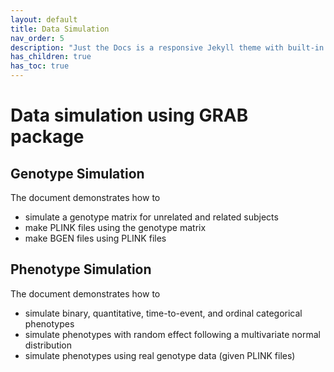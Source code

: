 ```yaml
---
layout: default
title: Data Simulation 
nav_order: 5
description: "Just the Docs is a responsive Jekyll theme with built-in search that is easily customizable and hosted on GitHub Pages."
has_children: true
has_toc: true
---
```


# Data simulation using GRAB package

## Genotype Simulation

The document demonstrates how to 
- simulate a genotype matrix for unrelated and related subjects
- make PLINK files using the genotype matrix
- make BGEN files using PLINK files

## Phenotype Simulation

The document demonstrates how to 
- simulate binary, quantitative, time-to-event, and ordinal categorical phenotypes
- simulate phenotypes with random effect following a multivariate normal distribution
- simulate phenotypes using real genotype data (given PLINK files)

